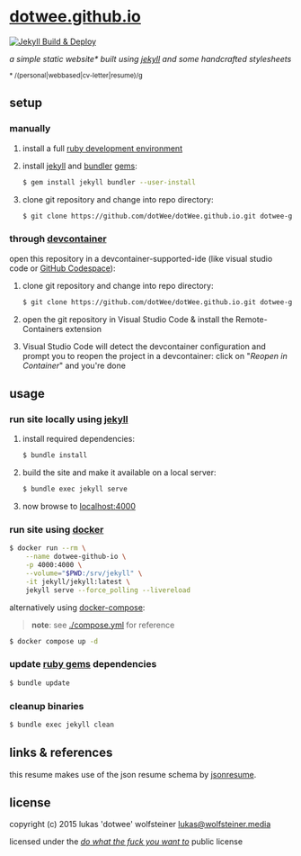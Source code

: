 # [dotwee.github.io](https://dotwee.github.io/)

[![Jekyll Build & Deploy](https://github.com/dotWee/dotWee.github.io/actions/workflows/main.yml/badge.svg)](https://github.com/dotWee/dotWee.github.io/actions/workflows/main.yml)

_a simple static website* built using [jekyll](https://jekyllrb.com/) and some handcrafted stylesheets_

<sub>* /(personal|webbased|cv-letter|resume)/g</sub>
</br>

## setup

### manually

1. install a full [ruby development environment](https://jekyllrb.com/docs/installation/)
2. install [jekyll](https://jekyllrb.com/) and [bundler](https://jekyllrb.com/docs/ruby-101/#bundler) [gems](https://jekyllrb.com/docs/ruby-101/#gems):

    ```bash
    $ gem install jekyll bundler --user-install
    ```

3. clone git repository and change into repo directory:

    ```bash
    $ git clone https://github.com/dotWee/dotWee.github.io.git dotwee-github-io && cd dotwee-github-io
    ```

### through [devcontainer](https://containers.dev/)

open this repository in a devcontainer-supported-ide (like visual studio code or [GitHub Codespace](https://docs.github.com/codespaces)):

1. clone git repository and change into repo directory:

    ```bash
    $ git clone https://github.com/dotWee/dotWee.github.io.git dotwee-github-io && cd dotwee-github-io
    ```

2. open the git repository in Visual Studio Code & install the Remote-Containers extension
3. Visual Studio Code will detect the devcontainer configuration and prompt you to reopen the project in a devcontainer: click on "_Reopen in Container_" and you're done

## usage

### run site locally using [jekyll](https://jekyllrb.com/)

1. install required dependencies:

    ```bash
    $ bundle install
    ```

2. build the site and make it available on a local server:

    ```bash
    $ bundle exec jekyll serve
    ```

3. now browse to [localhost:4000](http://localhost:4000)

### run site using [docker](https://www.docker.com/)

```bash
$ docker run --rm \
    --name dotwee-github-io \
    -p 4000:4000 \
    --volume="$PWD:/srv/jekyll" \
    -it jekyll/jekyll:latest \
    jekyll serve --force_polling --livereload
```

alternatively using [docker-compose](https://docs.docker.com/compose):

> **note**: see [./compose.yml](./compose.yml) for reference

```bash
$ docker compose up -d
```

### update [ruby gems](https://rubygems.org/) dependencies

```bash
$ bundle update
```

### cleanup binaries

```bash
$ bundle exec jekyll clean
```

## links & references

this resume makes use of the json resume schema by [jsonresume](https://jsonresume.org/).


## license

copyright (c) 2015 lukas 'dotwee' wolfsteiner <lukas@wolfsteiner.media>

licensed under the [_do what the fuck you want to_](/LICENSE) public license
